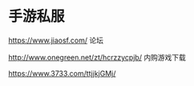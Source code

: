 # 手游私服

https://www.jiaosf.com/  论坛

http://www.onegreen.net/zt/hcrzzycpjb/   内购游戏下载

https://www.3733.com/ttjjkjGMj/

